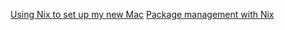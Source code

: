 [Using Nix to set up my new Mac](https://adrianhesketh.com/2020/07/03/mac-setup-with-nix-darwin/)
[Package management with Nix](https://matthisk.com/nix-for-reproducible-development-environments/)